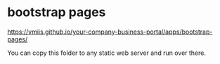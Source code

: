 # bootstrap pages

https://vmiis.github.io/your-company-business-portal/apps/bootstrap-pages/


You can copy this folder to any static web server and run over there.
